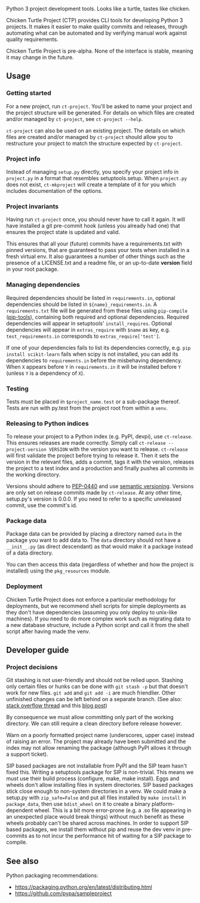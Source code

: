 Python 3 project development tools. Looks like a turtle, tastes like chicken.

Chicken Turtle Project (CTP) provides CLI tools for developing Python 3 projects.
It makes it easier to make quality commits and releases, through automating
what can be automated and by verifying manual work against quality requirements. 

Chicken Turtle Project is pre-alpha. None of the interface is stable, meaning
it may change in the future.

## Usage

### Getting started

For a new project, run `ct-project`. You'll be asked to name your project and the
project structure will be generated. For details on which files are created and/or
managed by `ct-project`, see `ct-project --help`.

`ct-project` can also be used on an existing project. The details on which
files are created and/or managed by `ct-project` should allow you to
restructure your project to match the structure expected by `ct-project`. 

### Project info

Instead of managing `setup.py` directly, you specify your project info in
`project.py` in a format that resembles setuptools.setup. When `project.py`
does not exist, `ct-mkproject` will create a template of it for you which
includes documentation of the options.

### Project invariants

Having run `ct-project` once, you should never have to call it again. It will
have installed a git pre-commit hook (unless you already had one) that ensures
the project state is updated and valid.

This ensures that all your (future) commits have a requirements.txt with pinned
versions, that are guaranteed to pass your tests when installed in a fresh
virtual env. It also guarantees a number of other things such as the presence
of a LICENSE.txt and a readme file, or an up-to-date __version__ field in your
root package.

### Managing dependencies

Required dependencies should be listed in `requirements.in`, optional
dependencies should be listed in `${name}_requirements.in`. A `requirements.txt` file
will be generated from these files using `pip-compile`
([pip-tools](https://github.com/nvie/pip-tools)), containing both required and
optional dependencies. Required dependencies will appear in setuptools'
`install_requires`. Optional dependencies will appear in `extras_require` with
`$name` as key, e.g. `test_requirements.in` corresponds to
`extras_require['test']`.

If one of your dependencies fails to list its dependencies correctly, e.g. `pip
install scikit-learn` fails when scipy is not installed, you can add its
dependencies to `requirements.in` before the misbehaving dependency. When `X`
appears before `Y` in `requirements.in` it will be installed before `Y` (unless
`Y` is a dependency of `X`).

### Testing

Tests must be placed in `$project_name.test` or a sub-package thereof. Tests are
run with py.test from the project root from within a `venv`.

### Releasing to Python indices

To release your project to a Python index (e.g. PyPI, devpi), use `ct-release`.
This ensures releases are made correctly. Simply call `ct-release
--project-version VERSION` with the version you want to release.
`ct-release` will first validate the project before trying to release it.
Then it sets the version in the relevant files, adds a commit, tags it with the
version, releases the project to a test index and a production and finally
pushes all commits in the working directory.

Versions should adhere to [PEP-0440](https://www.python.org/dev/peps/pep-0440/)
and use [semantic versioning](https://python-packaging-user-guide.readthedocs.org/en/latest/distributing/#semantic-versioning-preferred).
Versions are only set on release commits made by `ct-release`. At any other
time, setup.py's version is 0.0.0. If you need to refer to a specific
unreleased commit, use the commit's id.

### Package data

Package data can be provided by placing a directory named `data` in the package
you want to add data to. The `data` directory should not have a `__init__.py`
(as direct descendant) as that would make it a package instead of a data
directory.

You can then access this data (regardless of whether and how the project is
installed) using the `pkg_resources` module.

### Deployment

Chicken Turtle Project does not enforce a particular methodology for deployments, but
we recommend shell scripts for simple deployments as they don't have dependencies
(assuming you only deploy to unix-like machines). If you need to do more
complex work such as migrating data to a new database structure, include a
Python script and call it from the shell script after having made the venv.

## Developer guide

### Project decisions

Git stashing is not user-friendly and should not be relied upon. Stashing only
certain files or hunks can be done with `git stash -p` but that doesn't work
for new files. `git add` and `git add -i` are much friendlier. Other unfinished
changes can be left behind on a separate branch. (See also: 
[stack overflow thread](http://stackoverflow.com/questions/3040833/stash-only-one-file-out-of-multiple-files-that-have-changed-with-git)
and this [blog post](https://codingkilledthecat.wordpress.com/2012/04/27/git-stash-pop-considered-harmful/))

By consequence we must allow committing only part of the working directory. We
can still require a clean directory before release however.

Warn on a poorly formatted project name (underscores, upper case) instead of
raising an error. The project may already have been submitted and the index 
may not allow renaming the package (although PyPI allows it through a support
ticket).

SIP based packages are not installable from PyPI and the SIP team hasn't fixed
this.  Writing a setuptools package for SIP is non-trivial. This means we must
use their build process (configure, make, make install). Eggs and wheels don't
allow installing files in system directories. SIP based packages stick close
enough to non-system directories in a venv. We could make a setup.py with
`zip_safe=False` and put all files installed by `make install` in
`package_data`, then use `bdist_wheel` on it to create a binary
platform-dependent wheel. This is a bit more error-prone (e.g. a .so file
appearing in an unexpected place would break things) without much benefit as
these wheels probably can't be shared across machines. In order to support SIP
based packages, we install them without pip and reuse the dev venv in
pre-commits as to not incur the performance hit of waiting for a SIP package to
compile.

## See also

Python packaging recommendations:

- https://packaging.python.org/en/latest/distributing.html
- https://github.com/pypa/sampleproject

